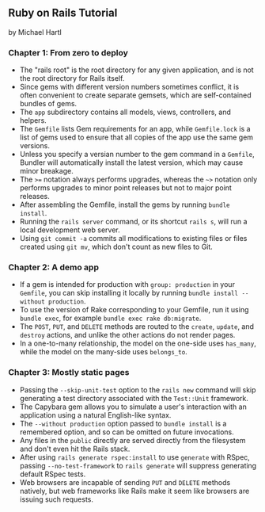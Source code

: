 ## Ruby on Rails Tutorial

by Michael Hartl

### Chapter 1: From zero to deploy
* The "rails root" is the root directory for any given application, and is not the root directory for Rails itself.
* Since gems with different version numbers sometimes conflict, it is often convenient to create separate gemsets, which are self-contained bundles of gems.
* The `app` subdirectory contains all models, views, controllers, and helpers.
* The `Gemfile` lists Gem requirements for an app, while `Gemfile.lock` is a list of gems used to ensure that all copies of the app use the same gem versions.
* Unless you specify a versian number to the gem command in a `Gemfile`, Bundler will automatically install the latest version, which may cause minor breakage.
* The `>=` notation always performs upgrades, whereas the `~>` notation only performs upgrades to minor point releases but not to major point releases.
* After assembling the Gemfile, install the gems by running `bundle install`.
* Running the `rails server` command, or its shortcut `rails s`, will run a local development web server.
* Using `git commit -a` commits all modifications to existing files or files created using `git mv`, which don't count as new files to Git.

### Chapter 2: A demo app
* If a gem is intended for production with `group: production` in your `Gemfile`, you can skip installing it locally by running `bundle install --without production`.
* To use the version of Rake corresponding to your Gemfile, run it using `bundle exec`, for example `bundle exec rake db:migrate`.
* The `POST`, `PUT`, and `DELETE` methods are routed to the `create`, `update`, and `destroy` actions, and unlike the other actions do not render pages.
* In a one-to-many relationship, the model on the one-side uses `has_many`, while the model on the many-side uses `belongs_to`.

### Chapter 3: Mostly static pages
* Passing the `--skip-unit-test` option to the `rails new` command will skip generating a test directory associated with the `Test::Unit` framework.
* The Capybara gem allows you to simulate a user's interaction with an application using a natural English-like syntax.
* The `--without production` option passed to `bundle install` is a remembered option, and so can be omitted on future invocations.
* Any files in the `public` directly are served directly from the filesystem and don't even hit the Rails stack.
* After using `rails generate rspec:install` to use `generate` with RSpec, passing `--no-test-framework` to `rails generate` will suppress generating default RSpec tests.
* Web browsers are incapable of sending `PUT` and `DELETE` methods natively, but web frameworks like Rails make it seem like browsers are issuing such requests.

